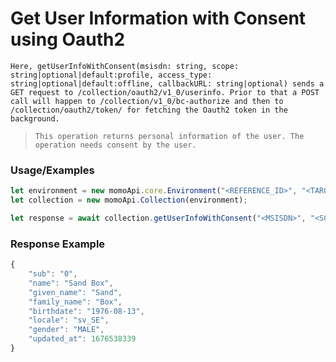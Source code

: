# Get User Information with Consent using Oauth2

`Here, getUserInfoWithConsent(msisdn: string, scope: string|optional|default:profile, access_type: string|optional|default:offline, callbackURL: string|optional) sends a GET request to /collection/oauth2/v1_0/userinfo. Prior to that a POST call will happen to /collection/v1_0/bc-authorize and then to /collection/oauth2/token/ for fetching the Oauth2 token in the background.`

> `This operation returns personal information of the user. The operation needs consent by the user.`

### Usage/Examples

```ts
let environment = new momoApi.core.Environment("<REFERENCE_ID>", "<TARGET_ENVIRONMENT>", "<CALLBACK_URL>", "<OPTIONS>");
let collection = new momoApi.Collection(environment);

let response = await collection.getUserInfoWithConsent("<MSISDN>", "<SCOPE>", "<ACCESS_TYPE>");
```

### Response Example

```ts
{
    "sub": "0",
    "name": "Sand Box",
    "given_name": "Sand",
    "family_name": "Box",
    "birthdate": "1976-08-13",
    "locale": "sv_SE",
    "gender": "MALE",
    "updated_at": 1676538339
}
```
